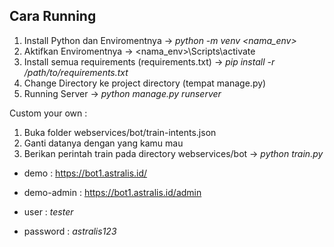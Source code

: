 ## Cara Running

1. Install Python dan Enviromentnya
-> *python -m venv <nama_env>*
2. Aktifkan Enviromentnya -> <nama_env>\Scripts\activate
3. Install semua requirements (requirements.txt) -> *pip install -r /path/to/requirements.txt*
3. Change Directory ke project directory (tempat manage.py)
4. Running Server -> *python manage.py runserver*

Custom your own :
1. Buka folder webservices/bot/train-intents.json
2. Ganti datanya dengan yang kamu mau
3. Berikan perintah train pada directory webservices/bot -> *python train.py*

- demo : https://bot1.astralis.id/
- demo-admin : https://bot1.astralis.id/admin


- user : *tester*
- password : *astralis123*